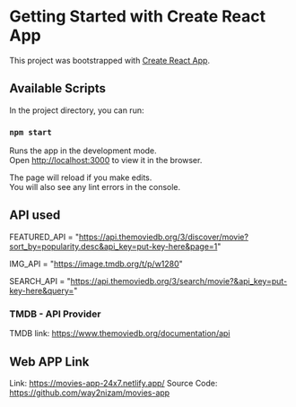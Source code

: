 # Getting Started with Create React App

This project was bootstrapped with [Create React App](https://github.com/facebook/create-react-app).

## Available Scripts

In the project directory, you can run:

### `npm start`

Runs the app in the development mode.\
Open [http://localhost:3000](http://localhost:3000) to view it in the browser.

The page will reload if you make edits.\
You will also see any lint errors in the console.

## API used

FEATURED_API = "https://api.themoviedb.org/3/discover/movie?sort_by=popularity.desc&api_key=put-key-here&page=1"

IMG_API = "https://image.tmdb.org/t/p/w1280"

SEARCH_API = "https://api.themoviedb.org/3/search/movie?&api_key=put-key-here&query="

### TMDB - API Provider

TMDB link: https://www.themoviedb.org/documentation/api

## Web APP Link

Link: https://movies-app-24x7.netlify.app/
Source Code: https://github.com/way2nizam/movies-app
